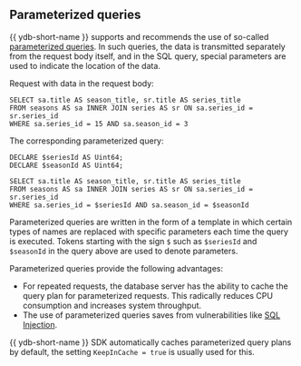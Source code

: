 ## Parameterized queries

{{ ydb-short-name }} supports and recommends the use of so-called [parameterized queries](https://en.wikipedia.org/wiki/Prepared_statement). In such queries, the data is transmitted separately from the request body itself, and in the SQL query, special parameters are used to indicate the location of the data.

Request with data in the request body:

```yql
SELECT sa.title AS season_title, sr.title AS series_title
FROM seasons AS sa INNER JOIN series AS sr ON sa.series_id = sr.series_id
WHERE sa.series_id = 15 AND sa.season_id = 3
```

The corresponding parameterized query:

```yql
DECLARE $seriesId AS Uint64;
DECLARE $seasonId AS Uint64;

SELECT sa.title AS season_title, sr.title AS series_title
FROM seasons AS sa INNER JOIN series AS sr ON sa.series_id = sr.series_id
WHERE sa.series_id = $seriesId AND sa.season_id = $seasonId
```

Parameterized queries are written in the form of a template in which certain types of names are replaced with specific parameters each time the query is executed. Tokens starting with the sign `$` such as `$seriesId` and `$seasonId` in the query above are used to denote parameters.

Parameterized queries provide the following advantages:

* For repeated requests, the database server has the ability to cache the query plan for parameterized requests. This radically reduces CPU consumption and increases system throughput.
* The use of parameterized queries saves from vulnerabilities like [SQL Injection](https://en.wikipedia.org/wiki/SQL_injection).

{{ ydb-short-name }} SDK automatically caches parameterized query plans by default, the setting `KeepInCache = true` is usually used for this.
